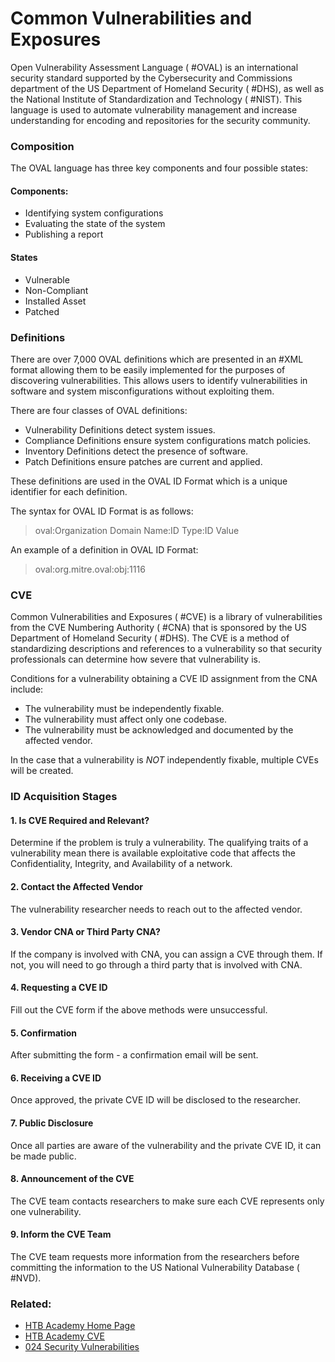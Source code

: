 # Common Vulnerabilities and Exposures

Open Vulnerability Assessment Language ( #OVAL) is an international security standard supported by the Cybersecurity and Commissions department of the US Department of Homeland Security ( #DHS), as well as the National Institute of Standardization and Technology ( #NIST). This language is used to automate vulnerability management and increase understanding for encoding and repositories for the security community. 

### Composition

The OVAL language has three key components and four possible states:

#### Components:

- Identifying system configurations
- Evaluating the state of the system
- Publishing a report 

#### States

- Vulnerable
- Non-Compliant
- Installed Asset
- Patched

### Definitions

There are over 7,000 OVAL definitions which are presented in an #XML format allowing them to be easily implemented for the purposes of discovering vulnerabilities. This allows users to identify vulnerabilities in software and system misconfigurations without exploiting them.

There are four classes of OVAL definitions:

- Vulnerability Definitions detect system issues.
- Compliance Definitions ensure system configurations match policies.
- Inventory Definitions detect the presence of software.
- Patch Definitions ensure patches are current and applied.

These definitions are used in the OVAL ID Format which is a unique identifier for each definition.

The syntax for OVAL ID Format is as follows:

>oval:Organization Domain Name:ID Type:ID Value

An example of a definition in OVAL ID Format:

>oval:org.mitre.oval:obj:1116

### CVE

Common Vulnerabilities and Exposures ( #CVE) is a library of vulnerabilities from the CVE Numbering Authority ( #CNA) that is sponsored by the US Department of Homeland Security ( #DHS). The CVE is a method of standardizing descriptions and references to a vulnerability so that security professionals can determine how severe that vulnerability is. 

Conditions for a vulnerability obtaining a CVE ID assignment from the CNA include:

- The vulnerability must be independently fixable.
- The vulnerability must affect only one codebase.
- The vulnerability must be acknowledged and documented by the affected vendor.

In the case that a vulnerability is *NOT* independently fixable, multiple CVEs will be created. 

### ID Acquisition Stages

#### 1. Is CVE Required and Relevant?

Determine if the problem is truly a vulnerability. The qualifying traits of a vulnerability mean there is available exploitative code that affects the Confidentiality, Integrity, and Availability of a network. 

#### 2. Contact the Affected Vendor

The vulnerability researcher needs to reach out to the affected vendor.

#### 3. Vendor CNA or Third Party CNA?

If the company is involved with CNA, you can assign a CVE through them. If not, you will need to go through a third party that is involved with CNA.

#### 4. Requesting a CVE ID

Fill out the CVE form if the above methods were unsuccessful.

#### 5. Confirmation 

After submitting the form - a confirmation email will be sent.

#### 6. Receiving a CVE ID

Once approved, the private CVE ID will be disclosed to the researcher. 

#### 7. Public Disclosure

Once all parties are aware of the vulnerability and the private CVE ID, it can be made public. 

#### 8. Announcement of the CVE

The CVE team contacts researchers to make sure each CVE represents only one vulnerability.

#### 9. Inform the CVE Team

The CVE team requests more information from the researchers before committing the information to the US National Vulnerability Database ( #NVD).

### Related:

- [HTB Academy Home Page](https://academy.hackthebox.com/ 'HTB Academy Home Page')
- [HTB Academy CVE](https://academy.hackthebox.com/module/108/section/1229 'CVE module from HTB Academy')
- [024 Security Vulnerabilities](024%20Security%20Vulnerabilities.md)